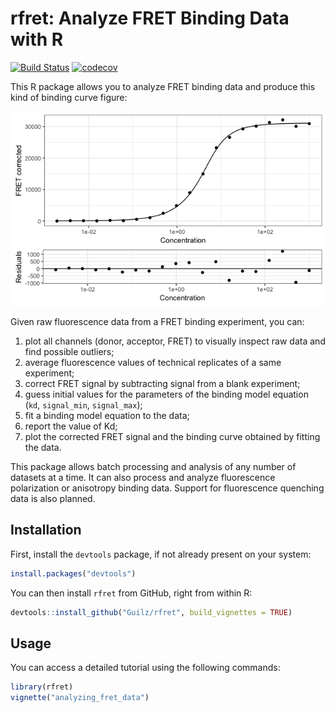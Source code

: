 # rfret: Analyze FRET Binding Data with R

[![Build Status](https://travis-ci.org/Guilz/rfret.svg?branch=master)](https://travis-ci.org/Guilz/rfret)
[![codecov](https://codecov.io/gh/Guilz/rfret/branch/master/graph/badge.svg)](https://codecov.io/gh/Guilz/rfret)


This R package allows you to analyze FRET binding data and produce this kind of
binding curve figure:

![Binding curve](binding-curve.png)

Given raw fluorescence data from a FRET binding experiment, you can:

1. plot all channels (donor, acceptor, FRET) to visually inspect raw data and
   find possible outliers;
2. average fluorescence values of technical replicates of a same experiment;
3. correct FRET signal by subtracting signal from a blank experiment;
4. guess initial values for the parameters of the binding model equation (`kd`,
   `signal_min`, `signal_max`);
5. fit a binding model equation to the data;
6. report the value of Kd;
7. plot the corrected FRET signal and the binding curve obtained by fitting
   the data.

This package allows batch processing and analysis of any number of datasets at
a time. It can also process and analyze fluorescence polarization or anisotropy
binding data. Support for fluorescence quenching data is also planned.

## Installation

First, install the `devtools` package, if not already present on your system:

```r
install.packages("devtools")
```

You can then install `rfret` from GitHub, right from within R:

```r
devtools::install_github("Guilz/rfret", build_vignettes = TRUE)
```

## Usage

You can access a detailed tutorial using the following commands:

```r
library(rfret)
vignette("analyzing_fret_data")
```
